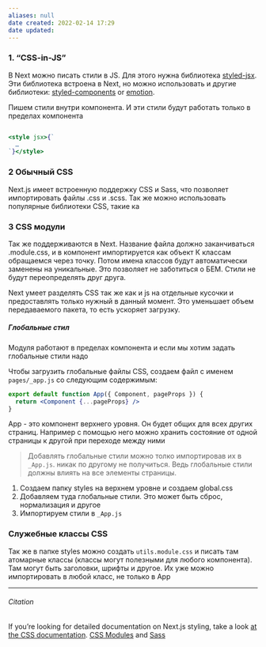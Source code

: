 ```yaml
---
aliases: null
date created: 2022-02-14 17:29
date updated:
---
```


### 1. “CSS-in-JS”
В Next можно писать стили в JS. Для этого нужна библиотека [styled-jsx](https://github.com/vercel/styled-jsx). Эти библиотека встроена в Next, но можно использовать и другие библиотеки: [styled-components](https://github.com/vercel/next.js/tree/canary/examples/with-styled-components) or [emotion](https://github.com/vercel/next.js/tree/canary/examples/with-emotion).

Пишем стили внутри компонента. И эти стили будут работать только в пределах компонента
```jsx

<style jsx>{`
  …
`}</style>
```

### 2 Обычный CSS
Next.js имеет встроенную поддержку CSS и Sass, что позволяет импортировать файлы .css и .scss. Так же можно использовать  популярные библиотеки CSS, такие ка


### 3 CSS модули
Так же поддерживаются в Next. Название файла должно заканчиваться .module.css, и в компонент импортируется как объект
К классам обращаемся через точку.
Потом имена классов будут автоматически заменены на уникальные. Это позволяет не заботиться о БЕМ. Стили не будут переопределять друг друга.

Next умеет разделять CSS так же как и js  на отдельные кусочки и предоставлять только нужный в данный момент. Это уменьшает объем передаваемого пакета, то есть ускоряет загрузку.

##### Глобальные стил
Модуля работают в пределах компонента и если мы хотим задать глобальные стили надо 

Чтобы загрузить глобальные файлы CSS, создаем файл с именем `pages/_app.js` со следующим содержимым:

```jsx
export default function App({ Component, pageProps }) {
  return <Component {...pageProps} />
}
```

App - это компонент верхнего уровня. Он будет общих для всех других страниц. Например с помощью него можно хранить состояние от одной страницы к другой при переходе между ними

>Добавлять глобальные стили можно толко импортировав их в `_App.js`. никак по другому не получиться. Ведь глобальные стили должны влиять на все элементы страницы. 

1. Создаем папку styles на верхнем уровне и создаем global.css
2. Добавляем туда глобальные стили. Это может быть сброс, нормализация и другое
3. Импортируем стили в `_App.js`


### Служебные классы CSS

Так же в папке styles можно создать `utils.module.css` и писать там атомарные классы (классы могут полезными для любого компонента). Там могут быть заголовки, шрифты и другое. Их уже можно импортировать в любой класс, не только в App

---

###### Citation
If you’re looking for detailed documentation on Next.js styling, take a look [at the CSS documentation](https://nextjs.org/docs/basic-features/built-in-css-support).
 [CSS Modules](https://nextjs.org/docs/basic-features/built-in-css-support#adding-component-level-css) and [Sass](https://nextjs.org/docs/basic-features/built-in-css-support#sass-support)